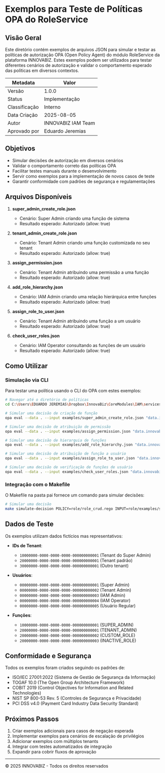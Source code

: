 # Exemplos para Teste de Políticas OPA do RoleService

## Visão Geral

Este diretório contém exemplos de arquivos JSON para simular e testar as políticas de autorização OPA (Open Policy Agent) do módulo RoleService da plataforma INNOVABIZ. Estes exemplos podem ser utilizados para testar diferentes cenários de autorização e validar o comportamento esperado das políticas em diversos contextos.

| Metadata | Valor |
|----------|-------|
| Versão | 1.0.0 |
| Status | Implementação |
| Classificação | Interno |
| Data Criação | 2025-08-05 |
| Autor | INNOVABIZ IAM Team |
| Aprovado por | Eduardo Jeremias |

## Objetivos

- Simular decisões de autorização em diversos cenários
- Validar o comportamento correto das políticas OPA
- Facilitar testes manuais durante o desenvolvimento
- Servir como exemplos para a implementação de novos casos de teste
- Garantir conformidade com padrões de segurança e regulamentações

## Arquivos Disponíveis

1. **super_admin_create_role.json**
   - Cenário: Super Admin criando uma função de sistema
   - Resultado esperado: Autorizado (allow: true)

2. **tenant_admin_create_role.json**
   - Cenário: Tenant Admin criando uma função customizada no seu tenant
   - Resultado esperado: Autorizado (allow: true)

3. **assign_permission.json**
   - Cenário: Tenant Admin atribuindo uma permissão a uma função
   - Resultado esperado: Autorizado (allow: true)

4. **add_role_hierarchy.json**
   - Cenário: IAM Admin criando uma relação hierárquica entre funções
   - Resultado esperado: Autorizado (allow: true)

5. **assign_role_to_user.json**
   - Cenário: Tenant Admin atribuindo uma função a um usuário
   - Resultado esperado: Autorizado (allow: true)

6. **check_user_roles.json**
   - Cenário: IAM Operator consultando as funções de um usuário
   - Resultado esperado: Autorizado (allow: true)

## Como Utilizar

### Simulação via CLI

Para testar uma política usando o CLI do OPA com estes exemplos:

```bash
# Navegar até o diretório de políticas
cd C:\Users\EDUARDO JEREMIAS\Dropbox\InnovaBiz\CoreModules\IAM\services\identity-service\policies\role

# Simular uma decisão de criação de função
opa eval --data . --input examples/super_admin_create_role.json "data.innovabiz.iam.role.crud.create_decision" --format=pretty

# Simular uma decisão de atribuição de permissão
opa eval --data . --input examples/assign_permission.json "data.innovabiz.iam.role.permissions.permission_assignment_decision" --format=pretty

# Simular uma decisão de hierarquia de funções
opa eval --data . --input examples/add_role_hierarchy.json "data.innovabiz.iam.role.hierarchy.hierarchy_addition_decision" --format=pretty

# Simular uma decisão de atribuição de função a usuário
opa eval --data . --input examples/assign_role_to_user.json "data.innovabiz.iam.role.user_assignment.role_assignment_decision" --format=pretty

# Simular uma decisão de verificação de funções de usuário
opa eval --data . --input examples/check_user_roles.json "data.innovabiz.iam.role.user_assignment.role_check_decision" --format=pretty
```

### Integração com o Makefile

O Makefile na pasta pai fornece um comando para simular decisões:

```bash
# Simular uma decisão
make simulate-decision POLICY=role/role_crud.rego INPUT=role/examples/super_admin_create_role.json
```

## Dados de Teste

Os exemplos utilizam dados fictícios mas representativos:

- **IDs de Tenant**: 
  - `10000000-0000-0000-0000-000000000001` (Tenant do Super Admin)
  - `20000000-0000-0000-0000-000000000001` (Tenant padrão)
  - `30000000-0000-0000-0000-000000000001` (Outro tenant)

- **Usuários**:
  - `00000000-0000-0000-0000-000000000001` (Super Admin)
  - `00000000-0000-0000-0000-000000000002` (Tenant Admin)
  - `00000000-0000-0000-0000-000000000003` (IAM Admin)
  - `00000000-0000-0000-0000-000000000004` (IAM Operator)
  - `00000000-0000-0000-0000-000000000005` (Usuário Regular)

- **Funções**:
  - `10000000-0000-0000-0000-000000000001` (SUPER_ADMIN)
  - `20000000-0000-0000-0000-000000000001` (TENANT_ADMIN)
  - `20000000-0000-0000-0000-000000000002` (CUSTOM_ROLE)
  - `20000000-0000-0000-0000-000000000003` (INACTIVE_ROLE)

## Conformidade e Segurança

Todos os exemplos foram criados seguindo os padrões de:

- ISO/IEC 27001:2022 (Sistema de Gestão de Segurança da Informação)
- TOGAF 10.0 (The Open Group Architecture Framework)
- COBIT 2019 (Control Objectives for Information and Related Technologies)
- NIST SP 800-53 Rev. 5 (Controles de Segurança e Privacidade)
- PCI DSS v4.0 (Payment Card Industry Data Security Standard)

## Próximos Passos

1. Criar exemplos adicionais para casos de negação esperada
2. Implementar exemplos para cenários de escalação de privilégios
3. Adicionar exemplos com múltiplos tenants
4. Integrar com testes automatizados de integração
5. Expandir para cobrir fluxos de aprovação

---

© 2025 INNOVABIZ - Todos os direitos reservados